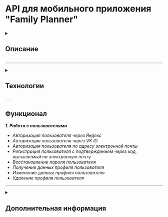 # API для мобильного приложения "Family Planner" 

<details>
<summary>

## Описание

</summary>

***Мобильное приложение "Family Planner" позволяет создавать календари, различные списки (todo списки, списки покупок и др.), планировать события, в том числе
регулярные. Основная фишка - возможность совместного использования членами семьи (или группы), делегирование задач.***

</details>

___

<details>
<summary>

## Технологии

</summary>

### REST API
*Django Rest Framework, база данных PostgreSQL*

### Документация
*Swagger*

### Кэширование
*Redis*

### Очереди задач
*Celery, Redis*

### Тестирование
*PyTest*

### Деплой
*Docker Compose, Gunicorn, Nginx*

</details>

<summary>
___

## Функционал

</summary>

***1. Работа с пользователями***

- *Авторизация пользователя через Яндекс*
- *Авторизация пользователя через VK ID*
- *Авторизация пользователя по адресу электронной почты*
- *Регистрация пользователя с подтверждением через код, высылаемый на электронную почту*
- *Восстановление пароля пользователя*
- *Получение данных профиля пользователя*
- *Изменение данных профиля пользователя*
- *Удаление профиля пользователя*




___

<details>
<summary>

## Дополнительная информация

</summary>


</details>